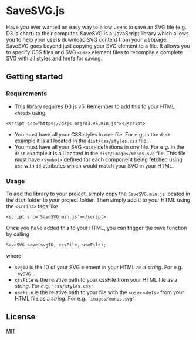 # SaveSVG.js

Have you ever wanted an easy way to allow users to save an SVG file (e.g. D3.js chart) to their computer. SaveSVG is a JavaScript library which allows you to help your users download SVG content from your webpage. SaveSVG goes beyond just copying your SVG element to a file. It allows you to specify CSS files and SVG `<use>` element files to recompile a complete SVG with all styles and hrefs for saving.  
  

## Getting started

### Requirements

- This library requires D3.js v5. Remember to add this to your HTML `<head>` using:
```
<script src="https://d3js.org/d3.v5.min.js"></script>
```
- You must have all your CSS styles in one file. For e.g. in the `dist` example it is all located in the `dist/css/styles.css` file.
- You must have all your SVG `<use>` definitions in one file. For e.g. in the `dist` example it is all located in the `dist/images/monos.svg` file. This file must have `<symbol>` defined for each component being fetched using `use` with `id` attributes which would match your SVG in your HTML.

### Usage
To add the library to your project, simply copy the `SaveSVG.min.js` located in the `dist` folder to your project folder. Then simply add it to your HTML using the `<script>` tags like

```
<script src='SaveSVG.min.js'></script>
```
Once you have added this to your HTML, you can trigger the save function by calling
```
SaveSVG.save(svgID, cssFile, useFile);
```
where: 
- `svgID` is the ID of your SVG element in your HTML as a *string*. For e.g. `'mySVG'`.
- `cssFile` is the relative path to your cssFile from your HTML file as a *string*. For e.g. `'css/styles.css'`.
- `useFile` is the relative path to your file with the `<use>` `<defs>` from your HTML file as a *string*. For e.g. `'images/monos.svg'`.
  

## License
[MIT](LICENSE)
